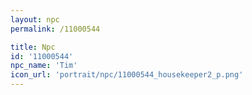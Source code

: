 ```yaml
---
layout: npc
permalink: /11000544

title: Npc
id: '11000544'
npc_name: 'Tim'
icon_url: 'portrait/npc/11000544_housekeeper2_p.png'
---
```


